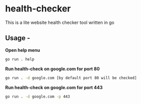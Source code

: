 # health-checker
This is a lite website health checker tool written in go

## Usage -

<b>Open help menu</b>

```bash
go run . help
```

<b>Run health-check on google.com for port 80</b>

```bash
go run . -d google.com [by default port 80 will be checked]
```

<b>Run health-check on google.com for port 443</b>

```bash
go run . -d google.com -p 443
```

